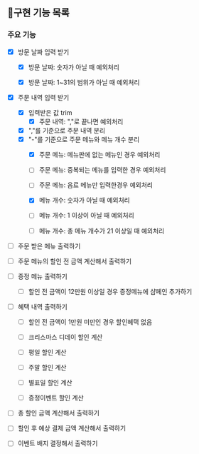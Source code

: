 ## 📝구현 기능 목록

### 주요 기능

- [x] 방문 날짜 입력 받기
    - [x] 방문 날짜: 숫자가 아닐 때 예외처리
    - [x] 방문 날짜: 1~31의 범위가 아닐 때 예외처리


- [x] 주문 내역 입력 받기
    - [x] 입력받은 값 trim
        - [x] 주문 내역: ","로 끝나면 예외처리
    - [x] ","를 기준으로 주문 내역 분리
    - [x] "-"를 기준으로 주문 메뉴와 메뉴 개수 분리
        - [x] 주문 메뉴: 메뉴판에 없는 메뉴인 경우 예외처리
        - [ ] 주문 메뉴: 중복되는 메뉴를 입력한 경우 예외처리
        - [ ] 주문 메뉴: 음료 메뉴만 입력한경우 예외처리
        - [x] 메뉴 개수: 숫자가 아닐 때 예외처리
        - [ ] 메뉴 개수: 1 이상이 아닐 때 예외처리
        - [ ] 메뉴 개수: 총 메뉴 개수가 21 이상일 때 예외처리


- [ ] 주문 받은 메뉴 출력하기


- [ ] 주문 메뉴의 할인 전 금액 계산해서 출력하기


- [ ] 증정 메뉴 출력하기
    - [ ] 할인 전 금액이 12만원 이상일 경우 증정메뉴에 샴페인 추가하기


- [ ] 혜택 내역 출력하기
    - [ ] 할인 전 금액이 1만원 미만인 경우 할인혜택 없음
    - [ ] 크리스마스 디데이 할인 계산
    - [ ] 평일 할인 계산
    - [ ] 주말 할인 계산
    - [ ] 별표일 할인 계산
    - [ ] 증정이벤트 할인 계산


- [ ] 총 할인 금액 계산해서 출력하기


- [ ] 할인 후 예상 결제 금액 계산해서 출력하기


- [ ] 이벤트 배지 결정해서 출력하기